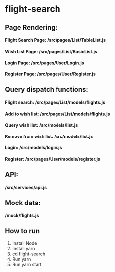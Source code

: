 # flight-search

## Page Rendering:
#### Flight Search Page: /src/pages/List/TableList.js
#### Wish List Page: /src/pages/List/BasicList.js
#### Login Page: /src/pages/User/Login.js
#### Register Page: /src/pages/User/Register.js

## Query dispatch functions:
#### Flight search: /src/pages/List/models/flights.js
#### Add to wish list: /src/pages/List/models/flights.js
#### Query wish list: /src/models/list.js
#### Remove from wish list: /src/models/list.js
#### Login: /src/models/login.js
#### Register: /src/pages/User/models/register.js

## API:
#### /src/services/api.js

## Mock data:
#### /mock/flights.js

## How to run
1. Install Node
2. Install yarn
3. cd flight-search
4. Run yarn
5. Run yarn start